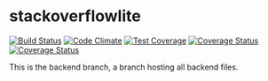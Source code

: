 # stackoverflowlite

[![Build Status](https://travis-ci.org/ajimae/stackoverflowlite.svg?branch=server)](https://travis-ci.org/ajimae/stackoverflowlite)  [![Code 
Climate](https://codeclimate.com/github/codeclimate/codeclimate/badges/gpa.svg)](https://codeclimate.com/github/ajimae/stackoverflowlite) [![Test 
Coverage](https://api.codeclimate.com/v1/badges/e55c8db62854e13a8a96/test_coverage)](https://codeclimate.com/github/ajimae/stackoverflowlite/test_coverage) [![Coverage 
Status](https://coveralls.io/repos/github/ajimae/stackoverflowlite/badge.svg?branch=master)](https://coveralls.io/github/ajimae/stackoverflowlite?branch=master) [![Coverage 
Status](https://coveralls.io/repos/github/ajimae/stackoverflowlite/badge.svg?branch=server)](https://coveralls.io/github/ajimae/stackoverflowlite?branch=server)

This is the backend branch, a branch hosting all backend files.
